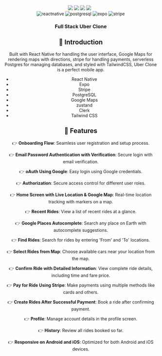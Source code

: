 <div align="center">
  <br />
    <Images>
      <img src="https://github.com/aditya-devm02/sawari-APP/blob/main/assets/images/Screenshot%202025-02-03%20at%209.46.41%E2%80%AFPM.png">
       <img src="https://github.com/aditya-devm02/sawari-APP/blob/main/assets/images/Screenshot%202025-02-03%20at%209.47.25%E2%80%AFPM.png">
       <img src="https://github.com/aditya-devm02/sawari-APP/blob/main/assets/images/Screenshot%202025-02-03%20at%209.47.55%E2%80%AFPM.png">
       <img src="https://github.com/aditya-devm02/sawari-APP/blob/main/assets/images/Screenshot%202025-02-03%20at%209.48.32%E2%80%AFPM.png">
       <img src="">
       <img src="">
  <br />

  <div>
    <img src="https://img.shields.io/badge/-React_Native-black?style=for-the-badge&logoColor=white&logo=react&color=61DAFB" alt="reactnative" />
    <img src="https://img.shields.io/badge/-PostgreSQL-black?style=for-the-badge&logoColor=white&logo=postgresql&color=4169E1" alt="postgresql" />
    <img src="https://img.shields.io/badge/-Expo-black?style=for-the-badge&logoColor=white&logo=expo&color=000020" alt="expo" />
    <img src="https://img.shields.io/badge/-Stripe-black?style=for-the-badge&logoColor=white&logo=stripe&color=008CDD" alt="stripe" />
  </div>


<h3 align="center">Full Stack Uber Clone</h3>


## <a name="introduction">🤖 Introduction</a>

Built with React Native for handling the user interface, Google Maps for rendering maps with directions, stripe for
handling payments, serverless Postgres for managing databases, and styled with TailwindCSS, Uber Clone is a perfect
mobile app.


- React Native
- Expo
- Stripe
- PostgreSQL
- Google Maps
- zustand
- Clerk
- Tailwind CSS

## <a name="features">🔋 Features</a>

👉 **Onboarding Flow**: Seamless user registration and setup process.

👉 **Email Password Authentication with Verification**: Secure login with email verification.

👉 **oAuth Using Google**: Easy login using Google credentials.

👉 **Authorization**: Secure access control for different user roles.

👉 **Home Screen with Live Location & Google Map**: Real-time location tracking with markers on a map.

👉 **Recent Rides**: View a list of recent rides at a glance.

👉 **Google Places Autocomplete**: Search any place on Earth with autocomplete suggestions.

👉 **Find Rides**: Search for rides by entering 'From' and 'To' locations.

👉 **Select Rides from Map**: Choose available cars near your location from the map.

👉 **Confirm Ride with Detailed Information**: View complete ride details, including time and fare price.

👉 **Pay for Ride Using Stripe**: Make payments using multiple methods like cards and others.

👉 **Create Rides After Successful Payment**: Book a ride after confirming payment.

👉 **Profile**: Manage account details in the profile screen.

👉 **History**: Review all rides booked so far.

👉 **Responsive on Android and iOS**: Optimized for both Android and iOS devices.




